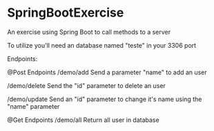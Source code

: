 # SpringBootExercise
An exercise using Spring Boot to call methods to a server

To utilize you'll need an database named "teste" in your 3306 port

Endpoints:

@Post Endpoints
/demo/add
Send a parameter "name" to add an user

/demo/delete
Send the "id" parameter to delete an user

/demo/update
Send an "id" parameter to change it's name using the "name" parameter

@Get Endpoints
/demo/all
Return all user in database

